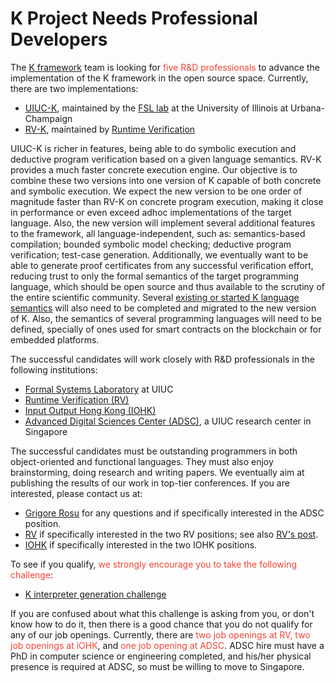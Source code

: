 # K Project Needs Professional Developers

The [K framework](./index.html) team is looking for <span style="color:#F44336">five R&D professionals</span> to advance the implementation of the K framework in the open source space. Currently, there are two implementations:

- [UIUC-K](https://github.com/kframework/k), maintained by the [FSL lab](http://fsl.cs.illinois.edu/) at the University of Illinois at Urbana-Champaign
- [RV-K](https://github.com/runtimeverification/k), maintained by [Runtime Verification](http://runtimeverification.com/)

UIUC-K is richer in features, being able to do symbolic execution and deductive program verification based on a given language semantics. RV-K provides a much faster concrete execution engine. Our objective is to combine these two versions into one version of K capable of both concrete and symbolic execution. We expect the new version to be one order of magnitude faster than RV-K on concrete program execution, making it close in performance or even exceed adhoc implementations of the target language. Also, the new version will implement several additional features to the framework, all language-independent, such as: semantics-based compilation; bounded symbolic model checking; deductive program verification; test-case generation. Additionally, we eventually want to be able to generate proof certificates from any successful verification effort, reducing trust to only the formal semantics of the target programming language, which should be open source and thus available to the scrutiny of the entire scientific community. Several [existing or started K language semantics](https://github.com/kframework) will also need to be completed and migrated to the new version of K. Also, the semantics of several programming languages will need to be defined, specially of ones used for smart contracts on the blockchain or for embedded platforms.

The successful candidates will work closely with R&D professionals in the following institutions:

- [Formal Systems Laboratory](http://fsl.cs.illinois.edu/) at UIUC
- [Runtime Verification (RV)](http://runtimeverification.com/)
- [Input Output Hong Kong (IOHK)](http://iohk.io/)
- [Advanced Digital Sciences Center (ADSC)](https://adsc.illinois.edu/), a UIUC research center in Singapore

The successful candidates must be outstanding programmers in both object-oriented and functional languages. They must also enjoy brainstorming, doing research and writing papers. We eventually aim at publishing the results of our work in top-tier conferences. If you are interested, please contact us at:

- [Grigore Rosu](http://fsl.cs.illinois.edu/grosu) for any questions and if specifically interested in the ADSC position.
- [RV](https://runtimeverification.com/contact/) if specifically interested in the two RV positions; see also [RV's post](https://runtimeverification.com/blog/?p=386).
- [IOHK](https://iohk.recruiterbox.com/jobs/c76507e4cc58451aba891c4ff1eb3869) if specifically interested in the two IOHK positions.

To see if you qualify, <span style="color:#F44336">we strongly encourage you to take the following challenge</span>:

- [K interpreter generation challenge](http://www.kframework.org/images/c/cd/K-backend-test.zip)

If you are confused about what this challenge is asking from you, or don't know how to do it, then there is a good chance that you do not qualify for any of our job openings. Currently, there are <span style="color:#F44336">two job openings at RV, two job openings at iOHK</span>, and <span style="color:#F44336">one job opening at ADSC</span>. ADSC hire must have a PhD in computer science or engineering completed, and his/her physical presence is required at ADSC, so must be willing to move to Singapore.

